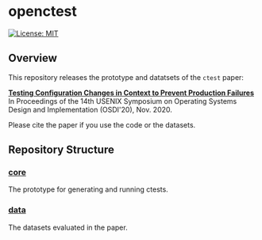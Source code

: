# openctest

[![License: MIT](https://img.shields.io/badge/License-MIT-yellow.svg)](https://opensource.org/licenses/MIT)

## Overview


This repository releases the prototype and datatsets of the `ctest` paper:

**[Testing Configuration Changes in Context to Prevent Production Failures](https://www.usenix.org/conference/osdi20/presentation/sun "paper")** <br/>
In Proceedings of the 14th USENIX Symposium on Operating Systems Design and Implementation (OSDI'20), Nov. 2020.

Please cite the paper if you use the code or the datasets.

## Repository Structure

### [core](https://github.com/xlab-uiuc/openctest/tree/main/core "core")

 The prototype for generating and running ctests.
 
### [data](https://github.com/xlab-uiuc/openctest/tree/main/data "data")

 The datasets evaluated in the paper.
